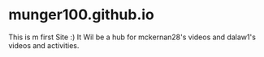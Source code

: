 munger100.github.io
===================

This is m first Site :)
It Wil be a hub for mckernan28's videos and dalaw1's videos and activities.
